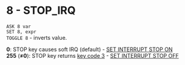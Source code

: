 # 8 - STOP_IRQ

`ASK 8 var`  
`SET 8, expr`  
`TOGGLE 8` - inverts value.

**0**: STOP key causes soft IRQ (default) - [SET INTERRUPT STOP ON](../../is-basic/man_mo-interrupt.md)  
**255** (**≠0**): STOP key returns [key code 3](../info_characters.md) - [SET INTERRUPT STOP OFF](../../is-basic/man_mo-interrupt.md)
